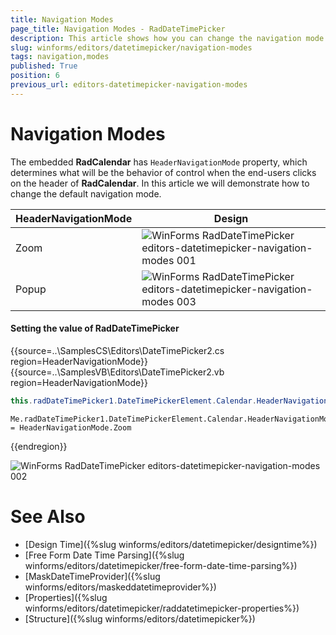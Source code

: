 ```yaml
---
title: Navigation Modes
page_title: Navigation Modes - RadDateTimePicker
description: This article shows how you can change the navigation mode of the underlying calendar
slug: winforms/editors/datetimepicker/navigation-modes
tags: navigation,modes
published: True
position: 6
previous_url: editors-datetimepicker-navigation-modes
---
```


# Navigation Modes
 
The embedded __RadCalendar__ has `HeaderNavigationMode` property, which determines what will be the behavior of control when the end-users clicks on the header of __RadCalendar__. In this article we will demonstrate how to change the default navigation mode.

|HeaderNavigationMode|Design|
|----|----|
|Zoom|![WinForms RadDateTimePicker editors-datetimepicker-navigation-modes 001](images/editors-datetimepicker-navigation-modes001.png)|
|Popup|![WinForms RadDateTimePicker editors-datetimepicker-navigation-modes 003](images/editors-datetimepicker-navigation-modes003.png)|

#### Setting the value of RadDateTimePicker 

{{source=..\SamplesCS\Editors\DateTimePicker2.cs region=HeaderNavigationMode}} 
{{source=..\SamplesVB\Editors\DateTimePicker2.vb region=HeaderNavigationMode}} 

````C#
this.radDateTimePicker1.DateTimePickerElement.Calendar.HeaderNavigationMode = HeaderNavigationMode.Zoom;

````
````VB.NET
Me.radDateTimePicker1.DateTimePickerElement.Calendar.HeaderNavigationMode = HeaderNavigationMode.Zoom

````

{{endregion}} 

![WinForms RadDateTimePicker editors-datetimepicker-navigation-modes 002](images/editors-datetimepicker-navigation-modes002.gif)

# See Also

* [Design Time]({%slug winforms/editors/datetimepicker/designtime%})
* [Free Form Date Time Parsing]({%slug winforms/editors/datetimepicker/free-form-date-time-parsing%})
* [MaskDateTimeProvider]({%slug winforms/editors/maskeddatetimeprovider%})
* [Properties]({%slug winforms/editors/datetimepicker/raddatetimepicker-properties%})
* [Structure]({%slug winforms/editors/datetimepicker%})
